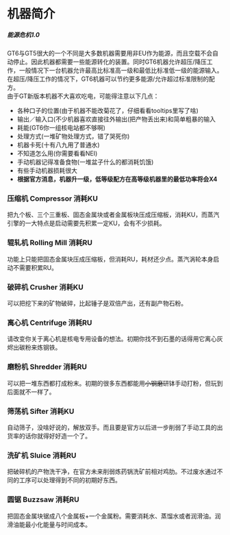 # 机器简介

##### 能源危机1.0

GT6与GT5很大的一个不同是大多数机器需要用非EU作为能源，而且空载不会自动停止。因此机器都需要一些能源转化的装置。同时GT6机器允许超压/降压工作，一般情况下一台机器允许最高比标准高一级和最低比标准低一级的能源输入。在超压/降压工作的情况下，GT6机器可以节约更多能源/允许超过标准限制的配方。  
由于GT新版本机器不大喜欢吃电，可能得注意以下几点：

* 各种口子的位置\(由于机器不能改菊花了，仔细看看tooltips里写了啥\)
* 输出／输入口\(不少机器喜欢直接往外输出\(把产物丢出来\)和简单粗暴的输入
* 耗能\(GT6你一组核电站都不够啊\)
* 处理方式\(一堆矿物处理方式，错了哭死你\)
* 机器卡死\(十有八九用了普通水\)
* 不知道怎么用\(你需要看看NEI\)
* 手动机器记得准备食物\(一堆盆子什么的都消耗饥饿\)
* 有些手动机器损耗很大
* **根据官方消息，机器升一级，低等级配方在高等级机器里的最低功率将会X4**

### 压缩机 Compressor 消耗KU

把九个板、三个三重板、固态金属块或者金属板块压成压缩板，消耗KU，而蒸汽引擎的一大特点是启动需要先积累一定KU，会有不少损耗。

### 辊轧机 Rolling Mill 消耗RU

功能上只能把固态金属块压成压缩板，但消耗RU，耗材还少点。蒸汽涡轮本身启动不需要积累RU。

### 破碎机 Crusher 消耗KU

可以把挖下来的矿物破碎，比起锤子是双倍产出，还有副产物石粉。

### 离心机 Centrifuge 消耗RU

请改变你关于离心机是核电专用设备的想法。初期你找不到石墨的话得用它离心灰烬出碳粉来炼钢铁。

### 磨粉机 Shredder 消耗RU

可以把一堆东西都打成粉末。初期的很多东西都能用~~小钢磨~~研钵手动打粉，但玩到后面就不一样了。

### 筛荡机 Sifter 消耗KU

自动筛子，没啥好说的，解放双手。而且要是官方以后进一步削弱了手动工具的出货率的话你就得好好造一个了。

### 洗矿机 Sluice 消耗RU

把破碎机的产物洗干净，在官方未来削弱炼药锅洗矿前相对鸡肋。不过废水通过不同的工序可以处理得到不同的初期好东西。

### 圆锯 Buzzsaw 消耗RU

把固态金属块锯成八个金属板+一个金属粉。需要消耗水、蒸馏水或者润滑油。润滑油能最小化能量与时间成本。

